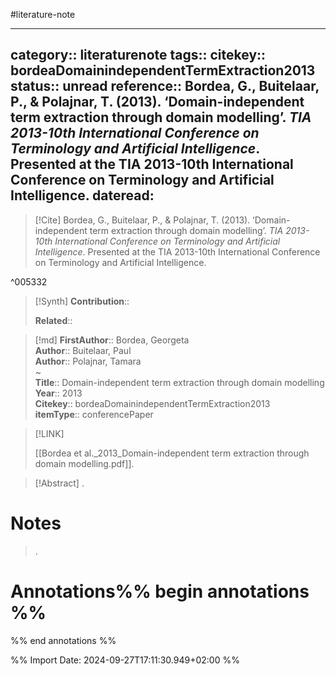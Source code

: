 #literature-note 

---
category:: literaturenote
tags:: 
citekey:: bordeaDomainindependentTermExtraction2013
status:: unread
reference:: Bordea, G., Buitelaar, P., & Polajnar, T. (2013). ‘Domain-independent term extraction through domain modelling’. _TIA 2013-10th International Conference on Terminology and Artificial Intelligence_. Presented at the TIA 2013-10th International Conference on Terminology and Artificial Intelligence.
dateread:
---

> [!Cite]
> Bordea, G., Buitelaar, P., & Polajnar, T. (2013). ‘Domain-independent term extraction through domain modelling’. _TIA 2013-10th International Conference on Terminology and Artificial Intelligence_. Presented at the TIA 2013-10th International Conference on Terminology and Artificial Intelligence.

^005332

>[!Synth]
>**Contribution**:: 
>
>**Related**:: 
>

>[!md]
> **FirstAuthor**:: Bordea, Georgeta  
> **Author**:: Buitelaar, Paul  
> **Author**:: Polajnar, Tamara  
~    
> **Title**:: Domain-independent term extraction through domain modelling  
> **Year**:: 2013   
> **Citekey**:: bordeaDomainindependentTermExtraction2013  
> **itemType**:: conferencePaper    

> [!LINK] 
>
> [[Bordea et al._2013_Domain-independent term extraction through domain modelling.pdf]].

> [!Abstract]
>.
> 
# Notes
>.


# Annotations%% begin annotations %%


%% end annotations %%

%% Import Date: 2024-09-27T17:11:30.949+02:00 %%
